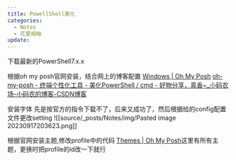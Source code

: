 ```yaml
---
title: PowellShell美化
categories:
  - Notes
  - 花里胡哨
update:
---
```

下载最新的PowerShell7.x.x

根据oh my posh官网安装，结合网上的博客配置
[Windows | Oh My Posh](https://ohmyposh.dev/docs/installation/windows)
[oh-my-posh - 终端个性化工具 - 美化PowerShell / cmd - 好物分享，真香\~\_小码农场-小码农的博客-CSDN博客](https://blog.csdn.net/qq_21689457/article/details/129345662)

安装字体
先是按官方的指令下载不了，后来又成功了，然后根据给的config配置文件更改setting
![[source/_posts/Notes/img/Pasted image 20230917203623.png]]

根据官网安装主题,修改profile中的代码
[Themes | Oh My Posh](https://ohmyposh.dev/docs/themes)这里有所有主题，更换时把profile的id改一下就行
